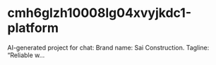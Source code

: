 # cmh6glzh10008lg04xvyjkdc1-platform
AI-generated project for chat: Brand name: Sai Construction. Tagline: “Reliable w...
